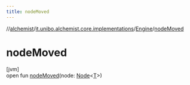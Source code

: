 ```yaml
---
title: nodeMoved
---
```

//[alchemist](../../../index.html)/[it.unibo.alchemist.core.implementations](../index.html)/[Engine](index.html)/[nodeMoved](node-moved.html)



# nodeMoved



[jvm]\
open fun [nodeMoved](node-moved.html)(node: [Node](../../it.unibo.alchemist.model.interfaces/-node/index.html)<[T](../-array-indexed-priority-queue/index.html)>)




